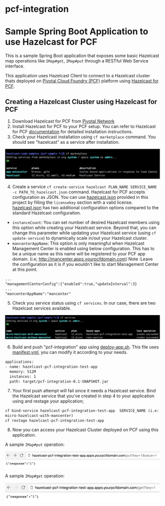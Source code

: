 # pcf-integration

# Sample Spring Boot Application to use Hazelcast for PCF

This is a sample Spring Boot application that exposes some basic Hazelcast map operations like `IMap#get`, `IMap#put`
through a RESTful Web Service interface.

This application uses Hazelcast Client to connect to a Hazelcast cluster thats deployed on 
[Pivotal Cloud Foundry (PCF)](https://pivotal.io/platform) platform using [Hazelcast for PCF](https://network.pivotal.io/).

## Creating a Hazelcast Cluster using Hazelcast for PCF

1) Download Hazelcast for PCF from [Pivotal Network](https://network.pivotal.io/)
2) Install Hazelcast for PCF to your PCF setup. You can refer to Hazelcast for PCF [documentation](https://docs.pivotal.io/hazelcast-for-pcf/) for detailed installation instructions.
3) Check your Hazelcast installation using `cf marketplace` command. You should see "hazelcast" as a service after installation.

![cf-marketplace](markdown/images/cf-marketplace.png)

4) Create a service `cf create-service hazelcast PLAN_NAME SERVICE_NAME -c PATH_TO_hazelcast.json` command. Hazelcast for PCF accepts configuration as JSON. You can use 
[hazelcast.json](hazelcast.json)  provided in this project by filling the `licensekey` section with a valid license.
[hazelcast.json](hazelcast.json) has two additional configuration options compared to the standard Hazelcast configuration.
- `instanceCount`: You can set number of desired Hazelcast members using this option while creating your Hazelcast service. 
Beyond that, you can change this parameter while updating your Hazelcast service (using `cf update-service`) to dynamically 
scale in/out your Hazelcast cluster.
- `mancenterAppName`: This option is only meaningful when Hazelcast Management Center is enabled using below configuration.
 This has to be a unique name as this name will be registered to your PCF app domain. (i.e; http://mancenter.apps.yourpcfdomain.com)
 Note :Leave the configuration as it is if you wouldn't like to start Management Center at this point.
```
...
"managementCenterConfig":{"enabled":true,"updateInterval":3}
...
"mancenterAppName":"mancenter"
```
5) Check you service status using `cf services`. In our case, there are two Hazelcast services available.

![cf-services](markdown/images/cf-services.png)

6) Build and push "pcf-integration" app using [deploy-app.sh](deploy-app.sh). This file uses [manifest.yml](manifest.yml),
you can modify it according to your needs.

```
applications:
- name: hazelcast-pcf-integration-test-app
  memory: 512M
  instances: 1
  path: target/pcf-integration-0.1-SNAPSHOT.jar
```

7) Your first push attempt will fail since it needs a Hazelcast service. 
Bind the Hazelcast service that you've created in step 4 to your application using and restage your application;
```
cf bind-service hazelcast-pcf-integration-test-app  SERVICE_NAME (i.e: micro-hazelcast-with-mancenter)
cf restage hazelcast-pcf-integration-test-app
```

8) Now you can access your Hazelcast Cluster deployed on PCF using this application.
  
  A sample `IMap#put` operation:
  
  ![put-operation](markdown/images/put-operation.png)
  
  A sample `IMap#get` operation:
  
  ![get-operation](markdown/images/get-operation.png)
  


